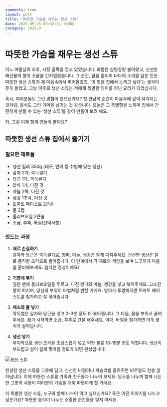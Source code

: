 ```yaml
---
comments: true
layout: post
title: "따뜻한 가슴을 채우는 생선 스튜"
date: 2025-09-25 09:32:11 +0900
category: 2025-9
---
```


# 따뜻한 가슴을 채우는 생선 스튜

어느 여름날의 오후, 시장 골목을 걷고 있었습니다. 바람은 살랑살랑 불어왔고, 신선한 해산물의 향이 코끝을 간지럽혔습니다. 그 순간, 땀을 흘리며 바다의 소리를 담은 듯한 따뜻한 생선 스튜가 제 마음속에서 피어올랐죠. '이 맛을 집에서 느끼고 싶다'는 생각이 문득 들었고, 그날 이후로 생선 스튜는 저에게 특별한 의미를 지닌 요리가 되었습니다.  

혹시, 여러분들도 그런 경험이 있으신가요? 첫 만남의 순간이 마음속에 깊이 새겨지는 것처럼, 음식도 그런 기억을 남기는 것 같습니다. 오늘은 그 특별함을 느끼며 집에서 간편하게 만들 수 있는 ‘생선 스튜’를 같이 만들어 보려 해요. 

자, 그럼 이제 함께 만들어 볼까요? 

## 따뜻한 생선 스튜 집에서 즐기기

### 필요한 재료들

- 생선 필레 300g (대구, 연어 등 취향에 맞는 생선)
- 감자 2개, 깍둑썰기
- 당근 1개, 깍둑썰기
- 양파 1개, 다진 것
- 마늘 2쪽, 다진 것
- 생강 1조각, 다진 것
- 토마토 페이스트 2큰술
- 물 3컵
- 올리브오일 2큰술
- 소금, 후추, 바질(선택사항)

### 만드는 과정

1. **재료 손질하기**  
   감자와 당근은 깍둑썰기로, 양파, 마늘, 생강은 잘게 다져주세요. 신선한 생선은 칼로 큼직한 조각으로 썰어줍니다. 이 단계에서 각 재료의 색감을 보며 느긋하게 마음을 준비해보세요. 음식은 정성이에요!

2. **기름에 볶기**  
   깊은 팬에 올리브오일을 두르고, 다진 양파와 마늘, 생강을 넣고 볶아주세요. 고소한 향이 퍼지며, 당신의 부엌이 마법처럼 변할 거예요. 양파가 투명해지면 토마토 페이스트를 첨가하고 잘 섞어줍니다.

3. **채소와 물 넣기**  
   깍둑썰은 감자와 당근을 넣고 2–3분 정도 더 볶아줍니다. 그 다음, 물을 부워서 끓여주세요. 끓기 시작하면 소금, 후추로 간을 해주세요. 이때, 바질을 첨가하면 더욱 풍미가 살아납니다.

4. **생선 넣기**  
   마지막으로 생선 조각을 조심스럽게 넣고 약한 불로 10-15분 정도 익힙니다. 생선이 부드럽고 살이 쉽게 찢어질 정도가 되면 완성입니다!

![생선 스튜](https://www.themealdb.com/images/media/meals/vptqpw1511798500.jpg)

완성된 생선 스튜를 그릇에 담고, 신선한 바질이나 파슬리를 올려주면 비주얼도 한층 살아납니다. 이제 따뜻한 스튜를 가족과 친구들과 나누어 보세요. 담소를 나누며 함께 나눈 한 그릇의 사랑이 여러분의 가슴을 더욱 따뜻하게 할 거예요.

이 특별한 생선 스튜, 누구와 함께 나누어 먹고 싶으신가요? 혹은 어떤 이야기를 나누고 싶은가요? 따뜻한 음식이 나누는 소중한 순간들을 잊지 마세요.